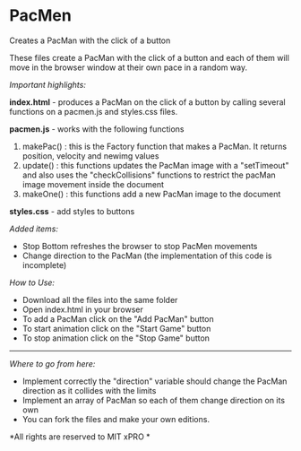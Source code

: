 # PacMen
 Creates a PacMan with the click of a button
 
These files create a PacMan with the click of a button and each of them will move in the browser window at their own pace in a random way.

*Important highlights:*

**index.html** - produces a PacMan on the click of a button by calling several functions on a pacmen.js and styles.css files.

**pacmen.js** - works with the following functions
1. makePac() : this is the Factory function that makes a PacMan. It returns position, velocity and newimg values
2. update() : this functions updates the PacMan image with a "setTimeout" and also uses the "checkCollisions" functions to restrict the pacMan image movement inside the document
3. makeOne() : this functions add a new PacMan image to the document

**styles.css** - add styles to buttons

*Added items:*
- Stop Bottom refreshes the browser to stop PacMen movements
- Change direction to the PacMan (the implementation of this code is incomplete)

*How to Use:*
- Download all the files into the same folder
- Open index.html in your browser
- To add a PacMan click on the "Add PacMan" button
- To start animation click on the "Start Game" button
- To stop animation click on the "Stop Game" button

---
*Where to go from here:*

- Implement correctly the "direction" variable should change the PacMan direction as it collides with the limits
- Implement an array of PacMan so each of them change direction on its own
- You can fork the files and make your own editions.

*All rights are reserved to MIT xPRO *
